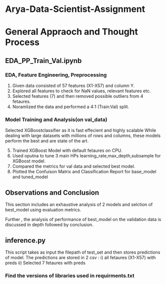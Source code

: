 # Arya-Data-Scientist-Assignment
# General Appraoch and Thought Process

## EDA_PP_Train_Val.ipynb

### EDA, Feature Engineering, Preprocessing

1. Given data consisted of 57 features (X1-X57) and column Y.
2. Explored all features to check for NaN values, relevant features etc.
3. Selected features (7) and then removed possible outliers from 4 fetaures.
4. Noramlized the data and performed a 4:1 (Train:Val) split.

### Model Training and Analysis(on val_data)

Selected XGBoostclassifier as it is fast effecient and highly scalable 
While dealing with large datasets with millions of rows and columns,
these models perform the best and are state of the art.

5. Trained XGBoost Model with default fetaures on CPU.
6. Used oputna to tune 3 main HPs learning_rate,max_depth,subsample for XGBoost model.
7. Compared the metrics for val data and selected best model.
8. Plotted the Confuison Matrix and Classification Report for base_model and tuned_model

## Observations and Conclusion

This section includes an exhaustive analysis of 2 models and selction of best_model
using evaluation metrics.

Further , the analysis of performance of best_model on the validation data is discussed in depth
followed by conclusion.

## inference.py

This script takes as input the filepath of test_set and then stores predictions of model.
The predictions are stored in 2 csv : i)  all fetaures (X1-X57) with preds 
                                      ii) Selected 7 fetaures with preds

### Find the versions of libraries used in requirments.txt 
    
